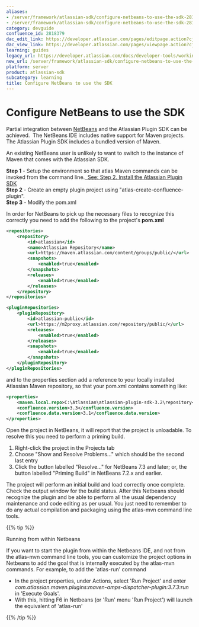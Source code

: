 ```yaml
---
aliases:
- /server/framework/atlassian-sdk/configure-netbeans-to-use-the-sdk-2818379.html
- /server/framework/atlassian-sdk/configure-netbeans-to-use-the-sdk-2818379.md
category: devguide
confluence_id: 2818379
dac_edit_link: https://developer.atlassian.com/pages/editpage.action?cjm=wozere&pageId=2818379
dac_view_link: https://developer.atlassian.com/pages/viewpage.action?cjm=wozere&pageId=2818379
learning: guides
legacy_url: https://developer.atlassian.com/docs/developer-tools/working-in-an-ide/configure-netbeans-to-use-the-sdk
new_url: /server/framework/atlassian-sdk/configure-netbeans-to-use-the-sdk
platform: server
product: atlassian-sdk
subcategory: learning
title: Configure NetBeans to use the SDK
---
```

# Configure NetBeans to use the SDK

Partial integration between <a href="http://netbeans.org/" class="external-link">NetBeans</a> and the Atlassian Plugin SDK can be achieved.  The NetBeans IDE includes native support for Maven projects.  The Atlassian Plugin SDK includes a bundled version of Maven.

An existing NetBeans user is unlikely to want to switch to the instance of Maven that comes with the Atlassian SDK.

**Step 1** - Setup the environment so that atlas Maven commands can be invoked from the command line.[  See: Step 2. Install the Atlassian Plugin SDK](/server/framework/atlassian-sdk/set-up-the-atlassian-plugin-sdk-and-build-a-project)  
**Step 2** - Create an empty plugin project using "atlas-create-confluence-plugin".  
**Step 3** - Modify the pom.xml

In order for NetBeans to pick up the necessary files to recognize this correctly you need to add the following to the project's **pom.xml**

``` xml
<repositories>
    <repository>
        <id>atlassian</id>
        <name>Atlassian Repository</name>
        <url>https://maven.atlassian.com/content/groups/public/</url>
        <snapshots>
            <enabled>true</enabled>
        </snapshots>
        <releases>
            <enabled>true</enabled>
        </releases>
    </repository>
</repositories>

<pluginRepositories>
    <pluginRepository>
        <id>atlassian-public</id>
        <url>https://m2proxy.atlassian.com/repository/public/</url>
        <releases>
            <enabled>true</enabled>
        </releases>
        <snapshots>
            <enabled>true</enabled>
        </snapshots>
    </pluginRepository>
</pluginRepositories>
```

and to the properties section add a reference to your locally installed Atlassian Maven repository, so that your pom.xml contains something like:

``` xml
<properties>
    <maven.local.repo>C:\Atlassian\atlassian-plugin-sdk-3.2\repository</maven.local.repo>        
    <confluence.version>3.3</confluence.version>
    <confluence.data.version>3.1</confluence.data.version>
</properties>
```

Open the project in NetBeans, it will report that the project is unloadable. To resolve this you need to perform a priming build.

1.  Right-click the project in the Projects tab
2.  Choose "Show and Resolve Problems..." which should be the second last entry
3.  Click the button labelled "Resolve..." for NetBeans 7.3 and later; or, the button labelled "Priming Build" in NetBeans 7.2.x and earlier.

The project will perform an initial build and load correctly once complete. Check the output window for the build status. After this Netbeans should recognize the plugin and be able to perform all the usual dependency maintenance and code editing as per usual. You just need to remember to do any actual compilation and packaging using the atlas-mvn command line tools.

{{% tip %}}

Running from within Netbeans

If you want to start the plugin from within the Netbeans IDE, and not from the atlas-mvn command line tools, you can customize the project options in Netbeans to add the goal that is internally executed by the atlas-mvn commands. For example, to add the 'atlas-run' command

-   In the project properties, under Actions, select 'Run Project' and enter *com.atlassian.maven.plugins:maven-amps-dispatcher-plugin:3.7.3:run* in 'Execute Goals'.
-   With this, hitting F6 in Netbeans (or 'Run' menu 'Run Project') will launch the equivalent of 'atlas-run'

{{% /tip %}}





















































































































































